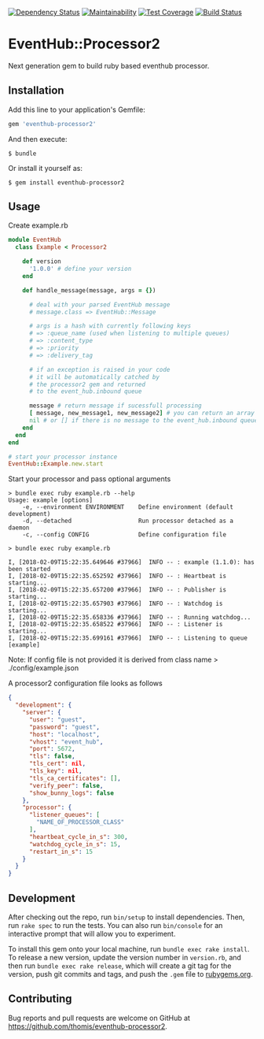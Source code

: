 [![Dependency Status](https://gemnasium.com/badges/github.com/thomis/eventhub-processor2.svg)](https://gemnasium.com/github.com/thomis/eventhub-processor2)
[![Maintainability](https://api.codeclimate.com/v1/badges/9112358562f0614e0e02/maintainability)](https://codeclimate.com/github/thomis/eventhub-processor2/maintainability)
[![Test Coverage](https://api.codeclimate.com/v1/badges/9112358562f0614e0e02/test_coverage)](https://codeclimate.com/github/thomis/eventhub-processor2/test_coverage)
[![Build Status](https://travis-ci.org/thomis/eventhub-processor2.svg?branch=master)](https://travis-ci.org/thomis/eventhub-processor2)

# EventHub::Processor2

Next generation gem to build ruby based eventhub processor.

## Installation

Add this line to your application's Gemfile:

```ruby
gem 'eventhub-processor2'
```

And then execute:

    $ bundle

Or install it yourself as:

    $ gem install eventhub-processor2


## Usage

Create example.rb

```ruby
module EventHub
  class Example < Processor2

    def version
      '1.0.0' # define your version
    end

    def handle_message(message, args = {})

      # deal with your parsed EventHub message
      # message.class => EventHub::Message

      # args is a hash with currently following keys
      # => :queue_name (used when listening to multiple queues)
      # => :content_type
      # => :priority
      # => :delivery_tag

      # if an exception is raised in your code
      # it will be automatically catched by
      # the processor2 gem and returned
      # to the event_hub.inbound queue

      message # return message if sucessfull processing
      [ message, new_message1, new_message2] # you can return an array of messages
      nil # or [] if there is no message to the event_hub.inbound queue
    end
  end
end

# start your processor instance
EventHub::Example.new.start
```

Start your processor and pass optional arguments
```
> bundle exec ruby example.rb --help
Usage: example [options]
    -e, --environment ENVIRONMENT    Define environment (default development)
    -d, --detached                   Run processor detached as a daemon
    -c, --config CONFIG              Define configuration file

> bundle exec ruby example.rb

I, [2018-02-09T15:22:35.649646 #37966]  INFO -- : example (1.1.0): has been started
I, [2018-02-09T15:22:35.652592 #37966]  INFO -- : Heartbeat is starting...
I, [2018-02-09T15:22:35.657200 #37966]  INFO -- : Publisher is starting...
I, [2018-02-09T15:22:35.657903 #37966]  INFO -- : Watchdog is starting...
I, [2018-02-09T15:22:35.658336 #37966]  INFO -- : Running watchdog...
I, [2018-02-09T15:22:35.658522 #37966]  INFO -- : Listener is starting...
I, [2018-02-09T15:22:35.699161 #37966]  INFO -- : Listening to queue [example]
```
Note: If config file is not provided it is derived from class name > ./config/example.json

A processor2 configuration file looks as follows
```json
{
  "development": {
    "server": {
      "user": "guest",
      "password": "guest",
      "host": "localhost",
      "vhost": "event_hub",
      "port": 5672,
      "tls": false,
      "tls_cert": nil,
      "tls_key": nil,
      "tls_ca_certificates": [],
      "verify_peer": false,
      "show_bunny_logs": false
    },
    "processor": {
      "listener_queues": [
        "NAME_OF_PROCESSOR_CLASS"
      ],
      "heartbeat_cycle_in_s": 300,
      "watchdog_cycle_in_s": 15,
      "restart_in_s": 15
    }
  }
}

```

## Development

After checking out the repo, run `bin/setup` to install dependencies. Then, run `rake spec` to run the tests. You can also run `bin/console` for an interactive prompt that will allow you to experiment.

To install this gem onto your local machine, run `bundle exec rake install`. To release a new version, update the version number in `version.rb`, and then run `bundle exec rake release`, which will create a git tag for the version, push git commits and tags, and push the `.gem` file to [rubygems.org](https://rubygems.org).

## Contributing

Bug reports and pull requests are welcome on GitHub at https://github.com/thomis/eventhub-processor2.

